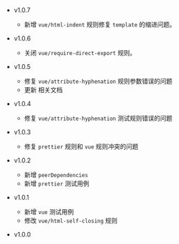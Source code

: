 * v1.0.7
  * 新增 `vue/html-indent` 规则修复 `template` 的缩进问题。

* v1.0.6
  * 关闭 `vue/require-direct-export` 规则。

* v1.0.5
  * 修复 `vue/attribute-hyphenation` 规则参数错误的问题
  * 更新 相关文档

* v1.0.4
  * 修复 `vue/attribute-hyphenation` 测试规则错误的问题

* v1.0.3
  * 修复 `prettier` 规则和 `vue` 规则冲突的问题

* v1.0.2
  * 新增 `peerDependencies`
  * 新增 `prettier` 测试用例

* v1.0.1
  * 新增 `vue` 测试用例
  * 修改 `vue/html-self-closing` 规则

* v1.0.0